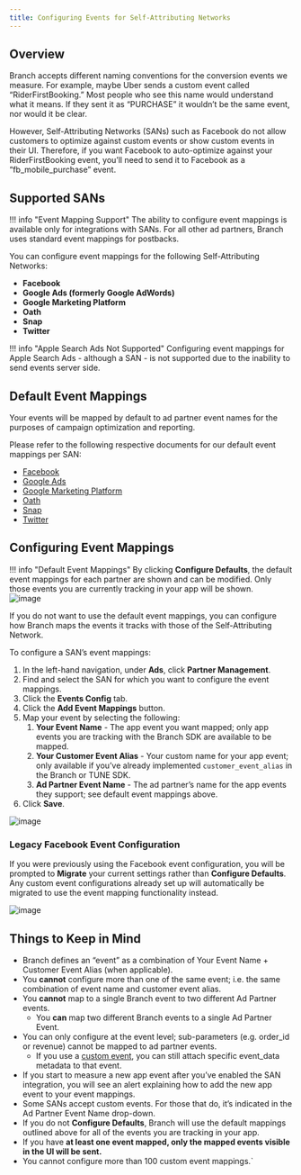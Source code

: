 ```yaml
---
title: Configuring Events for Self-Attributing Networks
---
```

## Overview

Branch accepts different naming conventions for the conversion events we measure. For example, maybe Uber sends a custom event called “RiderFirstBooking.” Most people who see this name would understand what it means. If they sent it as “PURCHASE” it wouldn’t be the same event, nor would it be clear.

However, Self-Attributing Networks (SANs) such as Facebook do not allow customers to optimize against custom events or show custom events in their UI. Therefore, if you want Facebook to auto-optimize against your RiderFirstBooking event, you’ll need to send it to Facebook as a “fb_mobile_purchase” event.

## Supported SANs

!!! info "Event Mapping Support"
	The ability to configure event mappings is available only for integrations with SANs.  For all other ad partners, Branch uses standard event mappings for postbacks.

You can configure event mappings for the following Self-Attributing Networks:

*   **Facebook**
*   **Google Ads (formerly Google AdWords)**
*   **Google Marketing Platform**
*   **Oath**
*   **Snap**
*   **Twitter**

!!! info "Apple Search Ads Not Supported"
	Configuring event mappings for Apple Search Ads - although a SAN - is not supported due to the inability to send events server side.

## Default Event Mappings

Your events will be mapped by default to ad partner event names for the purposes of campaign optimization and reporting.

Please refer to the following respective documents for our default event mappings per SAN:

*   [Facebook](https://docs.branch.io/deep-linked-ads/facebook-ads-overview/#event-names)
*   [Google Ads](https://docs.branch.io/deep-linked-ads/google-ads-overview/#forwarding-events-to-google-ads)
*   [Google Marketing Platform](https://docs.branch.io/deep-linked-ads/google-marketing-platform-app-conversion-tracking/#forwarding-events-to-google-marketing-platform)
*   [Oath](https://docs.branch.io/deep-linked-ads/oath-mobile-tracking/#event-names)
*   [Snap](https://docs.branch.io/deep-linked-ads/snap-mobile-tracking/#event-names)
*   [Twitter](https://docs.branch.io/deep-linked-ads/twitter-ads-app-install/#forwarding-events-to-twitter-ads)

## Configuring Event Mappings

!!! info "Default Event Mappings"
    By clicking <notranslate>**Configure Defaults**</notranslate>, the default event mappings for each partner are shown and can be modified. Only those events you are currently tracking in your app will be shown.  
    ![image](/_assets/img/pages/partner-management/san-events-config.png)

If you do not want to use the default event mappings, you can configure how Branch maps the events it tracks with those of the Self-Attributing Network.

To configure a SAN’s event mappings:

1. In the left-hand navigation, under <notranslate>**Ads**</notranslate>, click <notranslate>**Partner Management**</notranslate>.
2. Find and select the SAN for which you want to configure the event mappings.
3. Click the <notranslate>**Events Config**</notranslate> tab.
4. Click the <notranslate>**Add Event Mappings**</notranslate> button.
5.  Map your event by selecting the following:
    1. <notranslate>**Your Event Name**</notranslate> - The app event you want mapped; only app events you are tracking with the Branch SDK are available to be mapped.
    2. <notranslate>**Your Customer Event Alias**</notranslate> - Your custom name for your app event; only available if you’ve already implemented `customer_event_alias` in the Branch or TUNE SDK.
    3. <notranslate>**Ad Partner Event Name**</notranslate> - The ad partner’s name for the app events they support; see default event mappings above.
6. Click <notranslate>**Save**</notranslate>.

![image](/_assets/img/pages/partner-management/event-mappings.gif)

### Legacy Facebook Event Configuration

If you were previously using the Facebook event configuration, you will be prompted to <notranslate>**Migrate**</notranslate> your current settings rather than <notranslate>**Configure Defaults**</notranslate>. Any custom event configurations already set up will automatically be migrated to use the event mapping functionality instead.

![image](/_assets/img/pages/partner-management/san-events-migrate.png)

## Things to Keep in Mind

*   Branch defines an “event” as a combination of Your Event Name + Customer Event Alias (when applicable).
*   You **cannot** configure more than one of the same event; i.e. the same combination of event name and customer event alias.
*   You **cannot** map to a single Branch event to two different Ad Partner events.
    *   You **can** map two different Branch events to a single Ad Partner Event.
*   You can only configure at the event level; sub-parameters (e.g. order_id or revenue) cannot be mapped to ad partner events.
    *   If you use a [custom event](https://docs.branch.io/apps/v2event/), you can still attach specific event_data metadata to that event.
*   If you start to measure a new app event after you’ve enabled the SAN integration, you will see an alert explaining how to add the new app event to your event mappings.
*   Some SANs accept custom events.  For those that do, it’s indicated in the Ad Partner Event Name drop-down.
*   If you do not <notranslate>**Configure Defaults**</notranslate>, Branch will use the default mappings outlined above for all of the events you are tracking in your app.
*   If you have **at least one event mapped, only the mapped events visible in the UI will be sent.**
*   You cannot configure more than 100 custom event mappings.`
